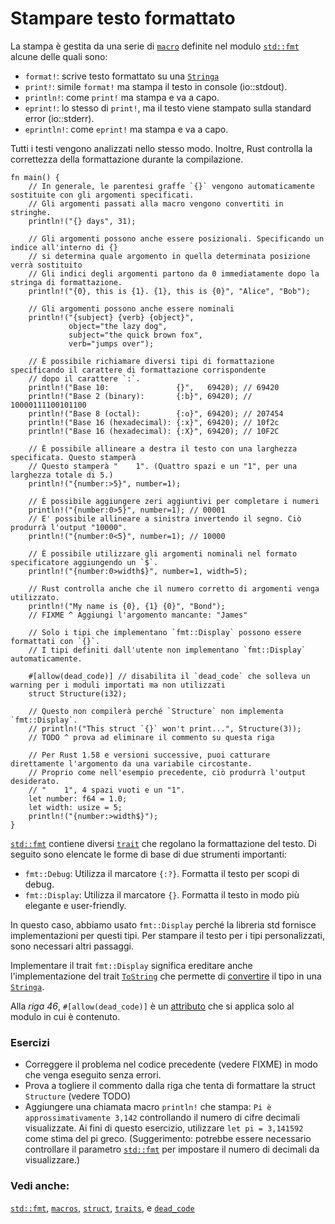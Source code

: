 # Stampare testo formattato

La stampa è gestita da una serie di  [`macro`][macros] definite nel modulo
[`std::fmt`][fmt] alcune delle quali sono:

* `format!`: scrive testo formattato su una [`Stringa`][string]
* `print!`: simile `format!` ma stampa il testo in console (io::stdout).
* `println!`: come `print!` ma stampa e va a capo.
* `eprint!`: lo stesso di `print!`, ma il testo viene stampato sulla standard error
  (io::stderr).
* `eprintln!`: come `eprint!` ma stampa e va a capo.

Tutti i testi vengono analizzati nello stesso modo. 
Inoltre, Rust controlla la correttezza della formattazione durante la compilazione.

```rust,editable,ignore,mdbook-runnable
fn main() {
    // In generale, le parentesi graffe `{}` vengono automaticamente sostituite con gli argomenti specificati. 
    // Gli argomenti passati alla macro vengono convertiti in stringhe.
    println!("{} days", 31);

    // Gli argomenti possono anche essere posizionali. Specificando un indice all'interno di {}
    // si determina quale argomento in quella determinata posizione verrà sostituito
    // Gli indici degli argomenti partono da 0 immediatamente dopo la stringa di formattazione.
    println!("{0}, this is {1}. {1}, this is {0}", "Alice", "Bob");

    // Gli argomenti possono anche essere nominali
    println!("{subject} {verb} {object}",
             object="the lazy dog",
             subject="the quick brown fox",
             verb="jumps over");

    // È possibile richiamare diversi tipi di formattazione specificando il carattere di formattazione corrispondente
    // dopo il carattere `:`.
    println!("Base 10:               {}",   69420); // 69420
    println!("Base 2 (binary):       {:b}", 69420); // 10000111100101100
    println!("Base 8 (octal):        {:o}", 69420); // 207454
    println!("Base 16 (hexadecimal): {:x}", 69420); // 10f2c
    println!("Base 16 (hexadecimal): {:X}", 69420); // 10F2C

    // È possibile allineare a destra il testo con una larghezza specificata. Questo stamperà
    // Questo stamperà "    1". (Quattro spazi e un "1", per una larghezza totale di 5.)
    println!("{number:>5}", number=1);

    // È possibile aggiungere zeri aggiuntivi per completare i numeri
    println!("{number:0>5}", number=1); // 00001
    // E' possibile allineare a sinistra invertendo il segno. Ciò produrrà l'output "10000".
    println!("{number:0<5}", number=1); // 10000

    // È possibile utilizzare gli argomenti nominali nel formato specificatore aggiungendo un `$`.
    println!("{number:0>width$}", number=1, width=5);

    // Rust controlla anche che il numero corretto di argomenti venga utilizzato.
    println!("My name is {0}, {1} {0}", "Bond");
    // FIXME ^ Aggiungi l'argomento mancante: "James"

    // Solo i tipi che implementano `fmt::Display` possono essere formattati con `{}`.
    // I tipi definiti dall'utente non implementano `fmt::Display` automaticamente.

    #[allow(dead_code)] // disabilita il `dead_code` che solleva un warning per i moduli importati ma non utilizzati
    struct Structure(i32);

    // Questo non compilerà perché `Structure` non implementa `fmt::Display`.
    // println!("This struct `{}` won't print...", Structure(3));
    // TODO ^ prova ad eliminare il commento su questa riga

    // Per Rust 1.58 e versioni successive, puoi catturare direttamente l'argomento da una variabile circostante.
    // Proprio come nell'esempio precedente, ciò produrrà l'output desiderato.
    // "    1", 4 spazi vuoti e un "1".
    let number: f64 = 1.0;
    let width: usize = 5;
    println!("{number:>width$}");
}
```

[`std::fmt`][fmt] contiene diversi [`trait`][traits] che regolano la formattazione del testo.
Di seguito sono elencate le forme di base di due strumenti importanti:

* `fmt::Debug`: Utilizza il marcatore `{:?}`. Formatta il testo per scopi di debug.
* `fmt::Display`: Utilizza il marcatore `{}`. Formatta il testo in modo più elegante e user-friendly.

In questo caso, abbiamo usato `fmt::Display` perché la libreria std fornisce implementazioni per questi tipi.
Per stampare il testo per i tipi personalizzati, sono necessari altri passaggi.

Implementare il trait `fmt::Display` significa ereditare anche l'implementazione del trait
[`ToString`] che permette di [convertire] il tipo in una [`Stringa`][string].

Alla *riga 46*, `#[allow(dead_code)]` è un [attributo] che si applica solo al modulo in cui è contenuto.

### Esercizi

* Correggere il problema nel codice precedente (vedere FIXME) in modo che venga eseguito senza errori.
* Prova a togliere il commento dalla riga che tenta di formattare la struct `Structure`
  (vedere TODO)
* Aggiungere una chiamata macro `println!` che stampa: `Pi è approssimativamente 3,142` controllando
  il numero di cifre decimali visualizzate. Ai fini di questo esercizio, utilizzare
  `let pi = 3,141592` come stima del pi greco. (Suggerimento: potrebbe essere necessario controllare il parametro
  [`std::fmt`][fmt] per impostare il numero di decimali da visualizzare.)

### Vedi anche:

[`std::fmt`][fmt], [`macros`][macros], [`struct`][structs], [`traits`][traits], e [`dead_code`][dead_code]

[fmt]: https://doc.rust-lang.org/std/fmt/
[macros]: ../macros.md
[string]: ../std/str.md
[structs]: ../custom_types/structs.md
[traits]: https://doc.rust-lang.org/std/fmt/#formatting-traits
[`ToString`]: https://doc.rust-lang.org/std/string/trait.ToString.html
[convertire]: ../conversion/string.md
[attributo]: ../attribute.md
[dead_code]: ../attribute/unused.md
